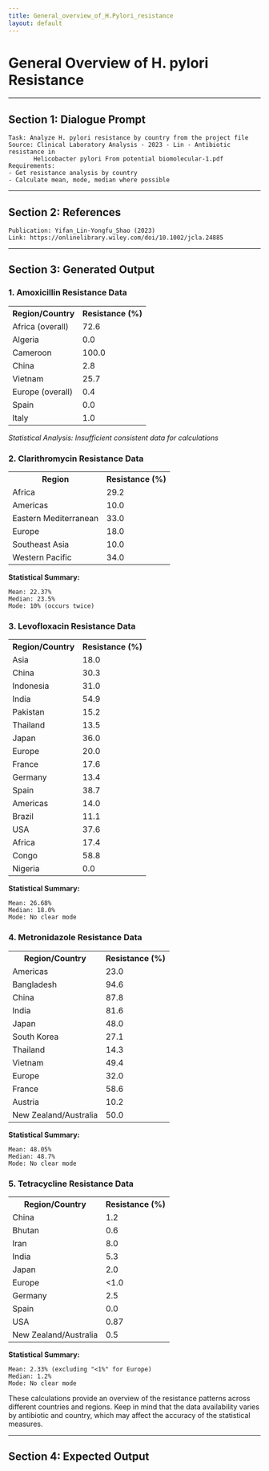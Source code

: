 ```yaml
---
title: General_overview_of_H.Pylori_resistance
layout: default
---
```


# General Overview of H. pylori Resistance

---

## Section 1: Dialogue Prompt
```
Task: Analyze H. pylori resistance by country from the project file
Source: Clinical Laboratory Analysis - 2023 - Lin - Antibiotic resistance in 
       Helicobacter pylori From potential biomolecular-1.pdf
Requirements: 
- Get resistance analysis by country
- Calculate mean, mode, median where possible
```

---

## Section 2: References
```
Publication: Yifan_Lin-Yongfu_Shao (2023)
Link: https://onlinelibrary.wiley.com/doi/10.1002/jcla.24885
```

---

## Section 3: Generated Output

### 1. Amoxicillin Resistance Data
<table>
<tr><th>Region/Country</th><th>Resistance (%)</th></tr>
<tr><td>Africa (overall)</td><td>72.6</td></tr>
<tr><td>Algeria</td><td>0.0</td></tr>
<tr><td>Cameroon</td><td>100.0</td></tr>
<tr><td>China</td><td>2.8</td></tr>
<tr><td>Vietnam</td><td>25.7</td></tr>
<tr><td>Europe (overall)</td><td>0.4</td></tr>
<tr><td>Spain</td><td>0.0</td></tr>
<tr><td>Italy</td><td>1.0</td></tr>
</table>

*Statistical Analysis: Insufficient consistent data for calculations*

### 2. Clarithromycin Resistance Data
<table>
<tr><th>Region</th><th>Resistance (%)</th></tr>
<tr><td>Africa</td><td>29.2</td></tr>
<tr><td>Americas</td><td>10.0</td></tr>
<tr><td>Eastern Mediterranean</td><td>33.0</td></tr>
<tr><td>Europe</td><td>18.0</td></tr>
<tr><td>Southeast Asia</td><td>10.0</td></tr>
<tr><td>Western Pacific</td><td>34.0</td></tr>
</table>

**Statistical Summary:**
```
Mean: 22.37%
Median: 23.5%
Mode: 10% (occurs twice)
```

### 3. Levofloxacin Resistance Data
<table>
<tr><th>Region/Country</th><th>Resistance (%)</th></tr>
<tr><td>Asia</td><td>18.0</td></tr>
<tr><td>China</td><td>30.3</td></tr>
<tr><td>Indonesia</td><td>31.0</td></tr>
<tr><td>India</td><td>54.9</td></tr>
<tr><td>Pakistan</td><td>15.2</td></tr>
<tr><td>Thailand</td><td>13.5</td></tr>
<tr><td>Japan</td><td>36.0</td></tr>
<tr><td>Europe</td><td>20.0</td></tr>
<tr><td>France</td><td>17.6</td></tr>
<tr><td>Germany</td><td>13.4</td></tr>
<tr><td>Spain</td><td>38.7</td></tr>
<tr><td>Americas</td><td>14.0</td></tr>
<tr><td>Brazil</td><td>11.1</td></tr>
<tr><td>USA</td><td>37.6</td></tr>
<tr><td>Africa</td><td>17.4</td></tr>
<tr><td>Congo</td><td>58.8</td></tr>
<tr><td>Nigeria</td><td>0.0</td></tr>
</table>

**Statistical Summary:**
```
Mean: 26.68%
Median: 18.0%
Mode: No clear mode
```

### 4. Metronidazole Resistance Data
<table>
<tr><th>Region/Country</th><th>Resistance (%)</th></tr>
<tr><td>Americas</td><td>23.0</td></tr>
<tr><td>Bangladesh</td><td>94.6</td></tr>
<tr><td>China</td><td>87.8</td></tr>
<tr><td>India</td><td>81.6</td></tr>
<tr><td>Japan</td><td>48.0</td></tr>
<tr><td>South Korea</td><td>27.1</td></tr>
<tr><td>Thailand</td><td>14.3</td></tr>
<tr><td>Vietnam</td><td>49.4</td></tr>
<tr><td>Europe</td><td>32.0</td></tr>
<tr><td>France</td><td>58.6</td></tr>
<tr><td>Austria</td><td>10.2</td></tr>
<tr><td>New Zealand/Australia</td><td>50.0</td></tr>
</table>

**Statistical Summary:**
```
Mean: 48.05%
Median: 48.7%
Mode: No clear mode
```

### 5. Tetracycline Resistance Data
<table>
<tr><th>Region/Country</th><th>Resistance (%)</th></tr>
<tr><td>China</td><td>1.2</td></tr>
<tr><td>Bhutan</td><td>0.6</td></tr>
<tr><td>Iran</td><td>8.0</td></tr>
<tr><td>India</td><td>5.3</td></tr>
<tr><td>Japan</td><td>2.0</td></tr>
<tr><td>Europe</td><td><1.0</td></tr>
<tr><td>Germany</td><td>2.5</td></tr>
<tr><td>Spain</td><td>0.0</td></tr>
<tr><td>USA</td><td>0.87</td></tr>
<tr><td>New Zealand/Australia</td><td>0.5</td></tr>
</table>

**Statistical Summary:**
```
Mean: 2.33% (excluding "<1%" for Europe)
Median: 1.2%
Mode: No clear mode
```

These calculations provide an overview of the resistance patterns across different countries and regions. Keep in mind that the data availability varies by antibiotic and country, which may affect the accuracy of the statistical measures.

---

## Section 4: Expected Output
